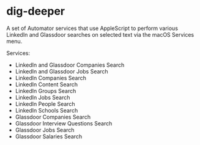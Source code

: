 # dig-deeper
A set of Automator services that use AppleScript to perform various LinkedIn and Glassdoor searches on selected text via the macOS Services menu.

Services:

* LinkedIn and Glassdoor Companies Search
* LinkedIn and Glassdoor Jobs Search
* LinkedIn Companies Search
* LinkedIn Content Search
* LinkedIn Groups Search
* LinkedIn Jobs Search
* LinkedIn People Search
* LinkedIn Schools Search
* Glassdoor Companies Search
* Glassdoor Interview Questions Search
* Glassdoor Jobs Search
* Glassdoor Salaries Search
